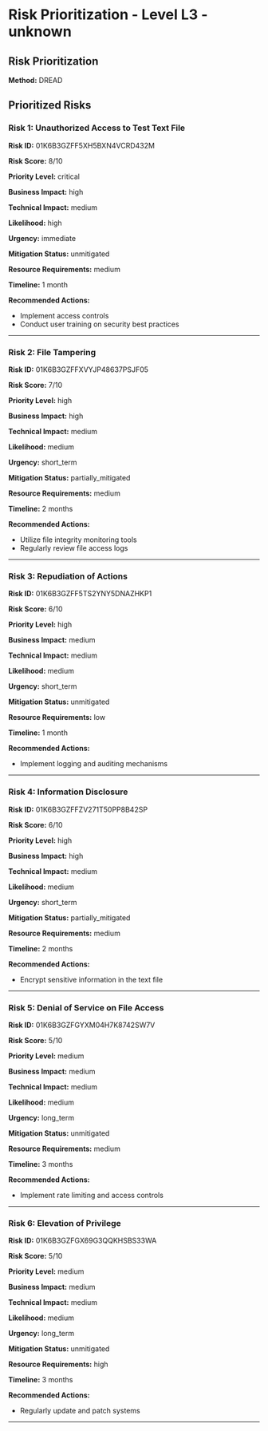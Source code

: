 # Risk Prioritization - Level L3 - unknown

## Risk Prioritization

**Method:** DREAD

## Prioritized Risks

### Risk 1: Unauthorized Access to Test Text File

**Risk ID:** 01K6B3GZFF5XH5BXN4VCRD432M

**Risk Score:** 8/10

**Priority Level:** critical

**Business Impact:** high

**Technical Impact:** medium

**Likelihood:** high

**Urgency:** immediate

**Mitigation Status:** unmitigated

**Resource Requirements:** medium

**Timeline:** 1 month

**Recommended Actions:**
- Implement access controls
- Conduct user training on security best practices

---

### Risk 2: File Tampering

**Risk ID:** 01K6B3GZFFXVYJP48637PSJF05

**Risk Score:** 7/10

**Priority Level:** high

**Business Impact:** high

**Technical Impact:** medium

**Likelihood:** medium

**Urgency:** short_term

**Mitigation Status:** partially_mitigated

**Resource Requirements:** medium

**Timeline:** 2 months

**Recommended Actions:**
- Utilize file integrity monitoring tools
- Regularly review file access logs

---

### Risk 3: Repudiation of Actions

**Risk ID:** 01K6B3GZFF5TS2YNY5DNAZHKP1

**Risk Score:** 6/10

**Priority Level:** high

**Business Impact:** medium

**Technical Impact:** medium

**Likelihood:** medium

**Urgency:** short_term

**Mitigation Status:** unmitigated

**Resource Requirements:** low

**Timeline:** 1 month

**Recommended Actions:**
- Implement logging and auditing mechanisms

---

### Risk 4: Information Disclosure

**Risk ID:** 01K6B3GZFFZV271T50PP8B42SP

**Risk Score:** 6/10

**Priority Level:** high

**Business Impact:** high

**Technical Impact:** medium

**Likelihood:** medium

**Urgency:** short_term

**Mitigation Status:** partially_mitigated

**Resource Requirements:** medium

**Timeline:** 2 months

**Recommended Actions:**
- Encrypt sensitive information in the text file

---

### Risk 5: Denial of Service on File Access

**Risk ID:** 01K6B3GZFGYXM04H7K8742SW7V

**Risk Score:** 5/10

**Priority Level:** medium

**Business Impact:** medium

**Technical Impact:** medium

**Likelihood:** medium

**Urgency:** long_term

**Mitigation Status:** unmitigated

**Resource Requirements:** medium

**Timeline:** 3 months

**Recommended Actions:**
- Implement rate limiting and access controls

---

### Risk 6: Elevation of Privilege

**Risk ID:** 01K6B3GZFGX69G3QQKHSBS33WA

**Risk Score:** 5/10

**Priority Level:** medium

**Business Impact:** medium

**Technical Impact:** medium

**Likelihood:** medium

**Urgency:** long_term

**Mitigation Status:** unmitigated

**Resource Requirements:** high

**Timeline:** 3 months

**Recommended Actions:**
- Regularly update and patch systems

---


